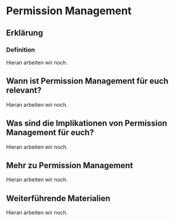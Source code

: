 # Permission Management
## Erklärung
### Definition
Hieran arbeiten wir noch.

## Wann ist Permission Management für euch relevant?
Hieran arbeiten wir noch.

## Was sind die Implikationen von Permission Management für euch? 
Hieran arbeiten wir noch.

## Mehr zu Permission Management   
Hieran arbeiten wir noch.

## Weiterführende Materialien
Hieran arbeiten wir noch.

